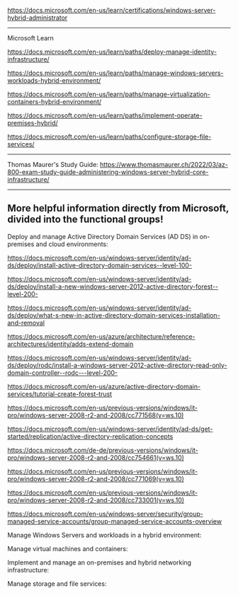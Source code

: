https://docs.microsoft.com/en-us/learn/certifications/windows-server-hybrid-administrator

-------------------

Microsoft Learn

https://docs.microsoft.com/en-us/learn/paths/deploy-manage-identity-infrastructure/

https://docs.microsoft.com/en-us/learn/paths/manage-windows-servers-workloads-hybrid-environment/

https://docs.microsoft.com/en-us/learn/paths/manage-virtualization-containers-hybrid-environment/

https://docs.microsoft.com/en-us/learn/paths/implement-operate-premises-hybrid/

https://docs.microsoft.com/en-us/learn/paths/configure-storage-file-services/

-------------------

Thomas Maurer's Study Guide:
https://www.thomasmaurer.ch/2022/03/az-800-exam-study-guide-administering-windows-server-hybrid-core-infrastructure/

-------------------

More helpful information directly from Microsoft, divided into the functional groups!
-------------------------------------------------------------------------------------

Deploy and manage Active Directory Domain Services (AD DS) in on-premises and cloud environments:

https://docs.microsoft.com/en-us/windows-server/identity/ad-ds/deploy/install-active-directory-domain-services--level-100-

https://docs.microsoft.com/en-us/windows-server/identity/ad-ds/deploy/install-a-new-windows-server-2012-active-directory-forest--level-200-

https://docs.microsoft.com/en-us/windows-server/identity/ad-ds/deploy/what-s-new-in-active-directory-domain-services-installation-and-removal

https://docs.microsoft.com/en-us/azure/architecture/reference-architectures/identity/adds-extend-domain

https://docs.microsoft.com/en-us/windows-server/identity/ad-ds/deploy/rodc/install-a-windows-server-2012-active-directory-read-only-domain-controller--rodc---level-200-

https://docs.microsoft.com/en-us/azure/active-directory-domain-services/tutorial-create-forest-trust

https://docs.microsoft.com/en-us/previous-versions/windows/it-pro/windows-server-2008-r2-and-2008/cc771568(v=ws.10)

https://docs.microsoft.com/en-us/windows-server/identity/ad-ds/get-started/replication/active-directory-replication-concepts

https://docs.microsoft.com/de-de/previous-versions/windows/it-pro/windows-server-2008-r2-and-2008/cc754661(v=ws.10)

https://docs.microsoft.com/en-us/previous-versions/windows/it-pro/windows-server-2008-r2-and-2008/cc771069(v=ws.10)

https://docs.microsoft.com/en-us/previous-versions/windows/it-pro/windows-server-2008-r2-and-2008/cc733001(v=ws.10)

https://docs.microsoft.com/en-us/windows-server/security/group-managed-service-accounts/group-managed-service-accounts-overview



Manage Windows Servers and workloads in a hybrid environment:

Manage virtual machines and containers:

Implement and manage an on-premises and hybrid networking infrastructure:

Manage storage and file services:
